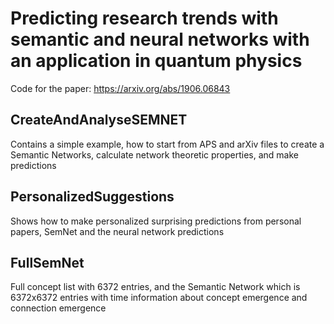 # Predicting research trends with semantic and neural networks with an application in quantum physics
Code for the paper: https://arxiv.org/abs/1906.06843

## CreateAndAnalyseSEMNET
Contains a simple example, how to start from APS and arXiv files to create a Semantic Networks, calculate network theoretic properties, and make predictions

## PersonalizedSuggestions
Shows how to make personalized surprising predictions from personal papers, SemNet and the neural network predictions

## FullSemNet
Full concept list with 6372 entries, and the Semantic Network which is 6372x6372 entries with time information about concept emergence and connection emergence
